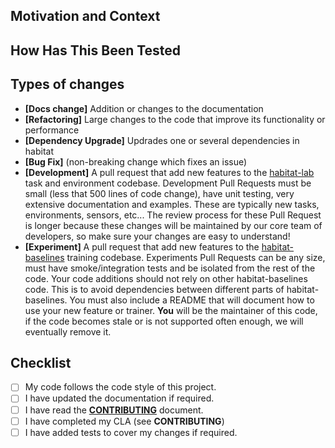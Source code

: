 ## Motivation and Context

<!--- Why is this change required? What problem does it solve? -->
<!--- Please link to an existing issue here if one exists. -->
<!--- (we recommend to have an existing issue for each pull request) -->

## How Has This Been Tested

<!--- Please describe here how your modifications have been tested. -->

## Types of changes

<!--- What types of changes does your code introduce? Please mark the title of your pull request with one of the following -->
- **\[Docs change\]** Addition or changes to the documentation
- **\[Refactoring\]** Large changes to the code that improve its functionality or performance
- **\[Dependency Upgrade\]** Updrades one or several dependencies in habitat
- **\[Bug Fix\]** (non-breaking change which fixes an issue)
- **\[Development\]** A pull request that add new features to the [habitat-lab](/habitat-lab) task and environment codebase. Development Pull Requests must be small (less that 500 lines of code change), have unit testing, very extensive documentation and examples. These are typically new tasks, environments, sensors, etc... The review process for these Pull Request is longer because these changes will be maintained by our core team of developers, so make sure your changes are easy to understand!
- **\[Experiment\]** A pull request that add new features to the [habitat-baselines](/habitat-baselines/) training codebase. Experiments Pull Requests can be any size, must have smoke/integration tests and be isolated from the rest of the code. Your code additions should not rely on other habitat-baselines code. This is to avoid dependencies between different parts of habitat-baselines. You must also include a README that will document how to use your new feature or trainer. **You** will be the maintainer of this code, if the code becomes stale or is not supported often enough, we will eventually remove it.

## Checklist

<!--- Go over all the following points, and put an `x` in all the boxes that apply. -->
<!--- If you're unsure about any of these, don't hesitate to ask. We're here to help! -->
- [ ] My code follows the code style of this project.
- [ ] I have updated the documentation if required.
- [ ] I have read the [**CONTRIBUTING**](/CONTRIBUTING.md) document.
- [ ] I have completed my CLA (see **CONTRIBUTING**)
- [ ] I have added tests to cover my changes if required.
